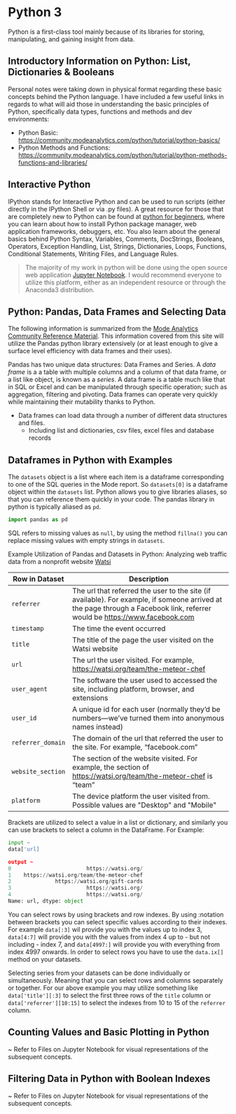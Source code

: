 # Python 3 
Python is a first-class tool mainly because of its libraries for storing, manipulating, and gaining insight from data. 


## Introductory Information on Python: List, Dictionaries & Booleans 
Personal notes were taking down in physical format regarding these basic concepts behind the Python language. I have included a few useful links in regards to what will aid those in understanding the basic principles of Python, specifically data types, functions and methods and dev environments: 
* Python Basic: https://community.modeanalytics.com/python/tutorial/python-basics/
* Python Methods and Functions: https://community.modeanalytics.com/python/tutorial/python-methods-functions-and-libraries/

## Interactive Python
IPython stands for Interactive Python and can be used to run scripts (either directly in the IPython Shell or via .py files). A great resource for those that are completely new to Python can be found at [python for beginners](http://www.pythonforbeginners.com/basics/), where you can learn about how to install Python package manager, web application frameworks, debuggers, etc. You also learn about the general basics behind Python Syntax, Variables, Comments, DocStrings, Booleans, Operators, Exception Handling, List, Strings, Dictionaries, Loops, Functions, Conditional Statements, Writing Files, and Language Rules. 

> The majority of my work in python will be done using the open source web application [Jupyter Notebook](http://jupyter.org/). I would recommend everyone to utilize this platform, either as an independent resource or through the Anaconda3 distribution. 

## Python: Pandas, Data Frames and Selecting Data 
The following information is summarized from the [Mode Analytics Community Reference Material](https://community.modeanalytics.com/python/tutorial/pandas-dataframe/). This information covered from this site will utilize the Pandas python library extensively (or at least enough to give a surface level efficiency with data frames and their uses). 

Pandas has two unique data structures: Data Frames and Series. A _data frame_ is a a table with multiple columns and a column of that data frame, or a list like object, is known as a _series_. A data frame is a table much like that in SQL or Excel and can be manipulated through specific operation; such as aggregation, filtering and pivoting. Data frames can operate very quickly while maintaining their mutability thanks to Python. 
* Data frames can load data through a number of different data structures and files. 
    * Including list and dictionaries, csv files, excel files and database records 

## Dataframes in Python with Examples 
The `datasets` object is a list where each item is a dataframe corresponding to one of the SQL queries in the Mode report. So `datasets[0]` is a dataframe object within the `datasets` list. Python allows you to give libraries aliases, so that you can reference them quickly in your code. The pandas library in python is typically aliased as `pd`. 

```python 
import pandas as pd 
```

SQL refers to missing values as `null`, by using the method `fillna()` you can replace missing values with empty strings in `datasets`. 

Example Utilization of Pandas and Datasets in Python: Analyzing web traffic data from a nonprofit website [Watsi](http://watsi.org/) 

Row in Dataset | Description 
--- | ---
`referrer` | The url that referred the user to the site (if available). For example, if someone arrived at the page through a Facebook link, referrer would be https://www.facebook.com 
`timestamp` |  The time the event occurred
`title` | The title of the page the user visited on the Watsi website
`url` | The url the user visited. For example, https://watsi.org/team/the-meteor-chef
`user_agent` | The software the user used to accessed the site, including platform, browser, and extensions
`user_id` | A unique id for each user (normally they’d be numbers—we’ve turned them into anonymous names instead)
`referrer_domain` | The domain of the url that referred the user to the site. For example, “facebook.com”
`website_section` | The section of the website visited. For example, the section of https://watsi.org/team/the-meteor-chef is “team”
`platform` |  The device platform the user visited from. Possible values are "Desktop" and "Mobile"

Brackets are utilized to select a value in a list or dictionary, and similarly you can use brackets to select a column in the DataFrame. For Example: 

```python 
input ~ 
data['url]

output ~ 
0                        https://watsi.org/
1    https://watsi.org/team/the-meteor-chef
2              https://watsi.org/gift-cards
3                        https://watsi.org/
4                        https://watsi.org/
Name: url, dtype: object
```

You can select rows by using brackets and row indexes. By using :notation between brackets you can select specific values according to their indexes. For example `data[:3]` wil provide you with the values up to index 3, `data[4:7]` will provide you with the values from index 4 up to - but not including - index 7, and `data[4997:]` will provide you with everything from index 4997 onwards. In order to select rows you have to use the `data.ix[]` method on your datasets. 

Selecting series from your datasets can be done individually or simultaneously. Meaning that you can select rows and columns separately or together. For our above example you may utilize something like `data['title'][:3]` to select the first three rows of the `title` column or `data['referrer'][10:15]` to select the indexes from 10 to 15 of the `referrer` column. 

## Counting Values and Basic Plotting in Python 
~ Refer to Files on Jupyter Notebook for visual representations of the subsequent concepts. 

## Filtering Data in Python with Boolean Indexes 
~ Refer to Files on Jupyter Notebook for visual representations of the subsequent concepts. 


